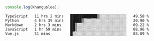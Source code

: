 ```js
console.log(khanguslee);
```

<!--START_SECTION:waka-->
```text
TypeScript   11 hrs 2 mins   ████████████▒░░░░░░░░░░░░   49.58 % 
Python       4 hrs 39 mins   █████▒░░░░░░░░░░░░░░░░░░░   20.90 % 
Markdown     2 hrs 3 mins    ██▒░░░░░░░░░░░░░░░░░░░░░░   09.22 % 
JavaScript   1 hr 59 mins    ██▒░░░░░░░░░░░░░░░░░░░░░░   08.96 % 
Vue.js       51 mins         █░░░░░░░░░░░░░░░░░░░░░░░░   03.89 % 
```
<!--END_SECTION:waka-->

<!--
**khanguslee/khanguslee** is a ✨ _special_ ✨ repository because its `README.md` (this file) appears on your GitHub profile.

Here are some ideas to get you started:

- 🔭 I’m currently working on ...
- 🌱 I’m currently learning ...
- 👯 I’m looking to collaborate on ...
- 🤔 I’m looking for help with ...
- 💬 Ask me about ...
- 📫 How to reach me: ...
- 😄 Pronouns: ...
- ⚡ Fun fact: ...
-->
